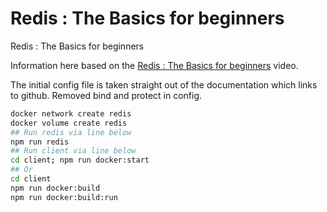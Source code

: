 # Redis : The Basics for beginners

Redis : The Basics for beginners

Information here based on the
[Redis : The Basics for beginners](https://youtu.be/L3zp347cWNw)
video.

The initial config file is taken straight out of the documentation which links
to github. Removed bind and protect in config.

```bash
docker network create redis
docker volume create redis
## Run redis via line below
npm run redis
## Run client via line below
cd client; npm run docker:start
## Or
cd client
npm run docker:build
npm run docker:build:run
```
